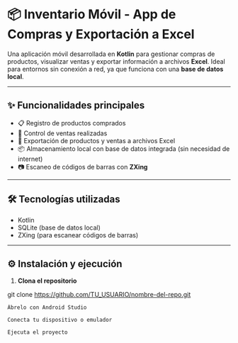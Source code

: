 # 📦 Inventario Móvil - App de Compras y Exportación a Excel

Una aplicación móvil desarrollada en **Kotlin** para gestionar compras de productos, visualizar ventas y exportar información a archivos **Excel**. Ideal para entornos sin conexión a red, ya que funciona con una **base de datos local**.

---

## ✨ Funcionalidades principales

- 📋 Registro de productos comprados
- 🛒 Control de ventas realizadas
- 📁 Exportación de productos y ventas a archivos Excel
- 📦 Almacenamiento local con base de datos integrada (sin necesidad de internet)
- 📷 Escaneo de códigos de barras con **ZXing**

---

## 🛠️ Tecnologías utilizadas

- Kotlin
- SQLite (base de datos local)
- ZXing (para escanear códigos de barras)

---

## ⚙️ Instalación y ejecución

1. **Clona el repositorio**

  git clone https://github.com/TU_USUARIO/nombre-del-repo.git

    Ábrelo con Android Studio

    Conecta tu dispositivo o emulador

    Ejecuta el proyecto
